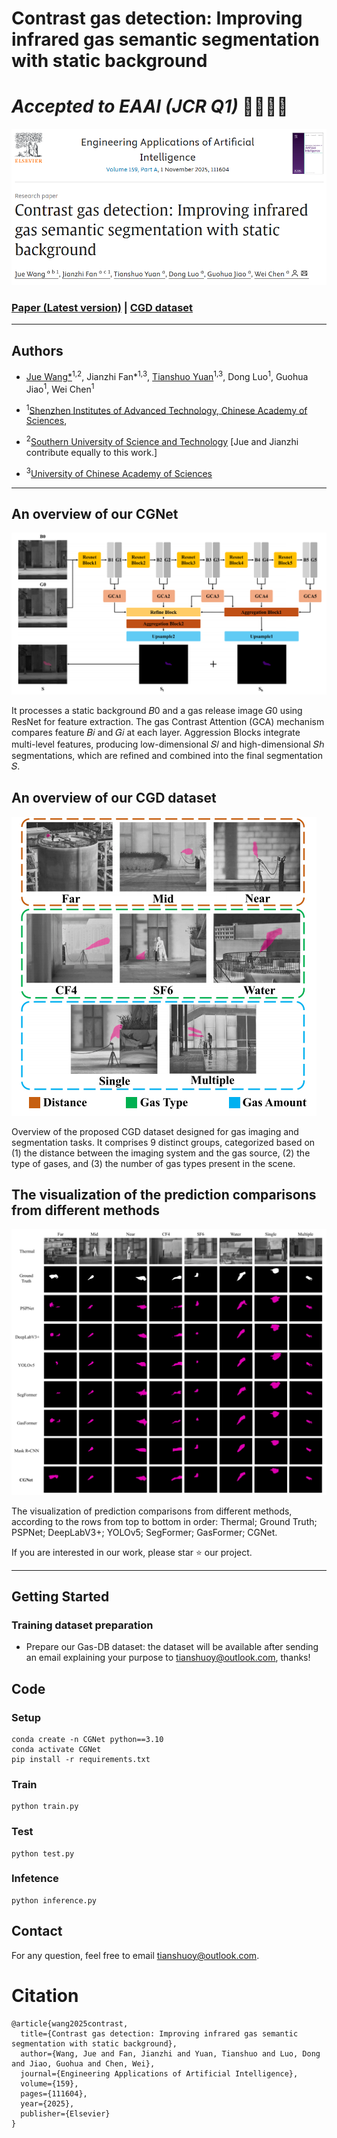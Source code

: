 # Contrast gas detection: Improving infrared gas semantic segmentation with static background

# *Accepted to EAAI (JCR Q1)* 🎉🎉🥳🥳

![Paper](./assets/paper.png)


### [Paper (Latest version)](https://www.sciencedirect.com/science/article/pii/S0952197625016069?ref=pdf_download&fr=RR-2&rr=95f32cf71b94d029#page=1.00&gsr=0) | [CGD dataset](#training-dataset-preparation)

----------------------------------------------------------

## Authors

- [Jue Wang*](https://a-new-b.github.io/)<sup>1,2</sup>, Jianzhi Fan*<sup>1,3</sup>, [Tianshuo Yuan](https://proalize.github.io/)<sup>1,3</sup>, Dong Luo<sup>1</sup>, Guohua Jiao<sup>1</sup>, Wei Chen<sup>1</sup>

- <sup>1</sup>[Shenzhen Institutes of Advanced Technology, Chinese Academy of Sciences](https://www.siat.ac.cn/), 
- <sup>2</sup>[Southern University of Science and Technology](www.sustech.edu.cn/en/) [Jue and Jianzhi contribute equally to this work.]
- <sup>3</sup>[University of Chinese Academy of Sciences](https://www.ucas.ac.cn/)

---------------------------------------------------------

## An overview of our CGNet
![An overview of our CGNet](./assets/Architecture%20of%20CGNet.png)

It processes a static background 𝐵0 and a gas release image 𝐺0 using ResNet for feature extraction. The gas Contrast Attention (GCA) mechanism compares feature 𝐵𝑖 and 𝐺𝑖 at each layer. Aggression Blocks integrate multi-level features, producing low-dimensional 𝑆𝑙 and high-dimensional 𝑆ℎ segmentations, which are refined and combined into the final segmentation 𝑆.

## An overview of our CGD dataset

![An overview of our CGD dataset](./assets/Overview%20of%20CGD%20dataset.png)

Overview of the proposed CGD dataset designed for gas imaging and segmentation tasks. It comprises 9 distinct groups, categorized based on (1) the distance between the imaging system and the gas source, (2) the type of gases, and (3) the number of gas types present in the scene.

## The visualization of the prediction comparisons from different methods


![The visualization of the prediction comparisons from different methods](./assets/The%20visualization%20of%20the%20prediction%20comparisons%20from%20different%20methods.png)

The visualization of prediction comparisons from different methods, according to the rows from top to bottom in order: Thermal; Ground Truth; PSPNet; DeepLabV3+; YOLOv5; SegFormer; GasFormer; CGNet.


If you are interested in our work, please star ⭐ our project.

---------------------------------------------------------

## Getting Started

### Training dataset preparation
- Prepare our Gas-DB dataset: the dataset will be available after sending an email  explaining your purpose to tianshuoy@outlook.com, thanks!

## Code
### Setup
```
conda create -n CGNet python==3.10
conda activate CGNet
pip install -r requirements.txt
```

### Train
```
python train.py
```
### Test
```
python test.py
```
### Infetence
```
python inference.py
```

## Contact   
For any question, feel free to email <tianshuoy@outlook.com>.

# Citation
```
@article{wang2025contrast,
  title={Contrast gas detection: Improving infrared gas semantic segmentation with static background},
  author={Wang, Jue and Fan, Jianzhi and Yuan, Tianshuo and Luo, Dong and Jiao, Guohua and Chen, Wei},
  journal={Engineering Applications of Artificial Intelligence},
  volume={159},
  pages={111604},
  year={2025},
  publisher={Elsevier}
}
```